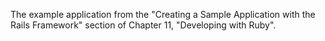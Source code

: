 The example application from the "Creating a Sample Application with the Rails Framework" section of Chapter 11, "Developing with Ruby".